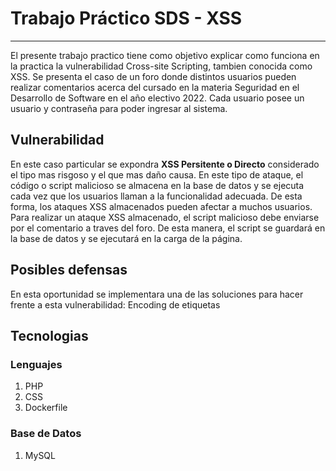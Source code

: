 # Trabajo Práctico SDS - XSS
<hr>

El presente trabajo practico tiene como objetivo explicar como funciona en la practica la vulnerabilidad Cross-site Scripting, tambien conocida como XSS.
Se presenta el caso de un foro donde distintos usuarios pueden realizar comentarios acerca del cursado en la materia Seguridad en el Desarrollo de Software en el año electivo 2022.
Cada usuario posee un usuario y contraseña para poder ingresar al sistema.

## Vulnerabilidad 

En este caso particular se expondra <b>XSS Persitente o Directo</b> considerado el tipo mas risgoso y el que mas daño causa. En este tipo de ataque, el código o script malicioso se almacena en la base de datos y se ejecuta cada vez que los usuarios llaman a la funcionalidad adecuada. De esta forma, los ataques XSS almacenados pueden afectar a muchos usuarios.
Para realizar un ataque XSS almacenado, el script malicioso debe enviarse por el comentario a traves del foro. De esta manera, el script se guardará en la base de datos y se ejecutará en la carga de la página.

## Posibles defensas

En esta oportunidad se implementara una de las soluciones para hacer frente a esta vulnerabilidad: Encoding de etiquetas


## Tecnologias
### Lenguajes
<ol>
    <li>PHP</li>
    <li>CSS</li>
    <li>Dockerfile</li>
</ol>

### Base de Datos
<ol>
    <li>MySQL</li>
</ol>
